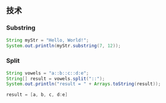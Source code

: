## 技术

### Substring

```java
String myStr = "Hello, World!";
System.out.println(myStr.substring(7, 12));
```

### Split

```java
String vowels = "a::b::c::d:e";
String[] result = vowels.split("::");
System.out.println("result = " + Arrays.toString(result));
```

```java
result = [a, b, c, d:e]
```







































